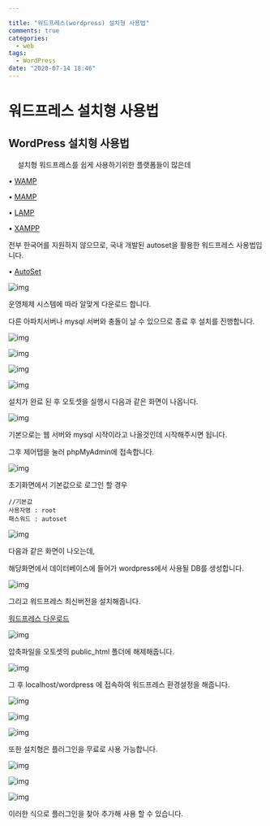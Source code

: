 ```yaml
---

title: "워드프레스(wordpress) 설치형 사용법"
comments: true
categories:
  - web
tags:
  - WordPress
date: "2020-07-14 18:46"
---
```


# 워드프레스 설치형 사용법

## WordPress 설치형 사용법
 
설치형 워드프레스를 쉽게 사용하기위한 플랫폼들이 많은데

• [WAMP](http://www.wampserver.com/en/)

• [MAMP](http://www.mamp.info/en/index.html)

• [LAMP](http://bitnami.org/stack/lampstack)

• [XAMPP](http://www.apachefriends.org/en/xampp.html)

전부 한국어를 지원하지 않으므로, 국내 개발된 autoset을 활용한 워드프레스 사용법입니다.

• [AutoSet](http://autoset.net/xe/download_autoset_10_7_2)

![img](\assets\images\wordpress\b1.png)

 
운영체제 시스템에 따라 알맞게 다운로드 합니다.

다른 아파치서버나 mysql 서버와 충돌이 날 수 있으므로 종료 후 설치를 진행합니다. 

![img](\assets\images\wordpress\b2.png)

![img](\assets\images\wordpress\b3.png)

![img](\assets\images\wordpress\b4.png)

![img](\assets\images\wordpress\b5.png)

설치가 완료 된 후 오토셋을 실행시 다음과 같은 화면이 나옵니다. 

![img](\assets\images\wordpress\b6.png)

기본으로는 웹 서버와 mysql 시작이라고 나올것인데 시작해주시면 됩니다.

그후 제어탭을 눌러 phpMyAdmin에 접속합니다. 

![img](\assets\images\wordpress\b7.png)

초기화면에서 기본값으로 로그인 할 경우

```
//기본값
사용자명 : root
패스워드 : autoset 
```

![img](\assets\images\wordpress\b8.png)

다음과 같은 화면이 나오는데,  

해당화면에서 데이터베이스에 들어가 wordpress에서 사용될 DB를 생성합니다.

![img](\assets\images\wordpress\b9.png)

그리고 워드프레스 최신버전을 설치해줍니다.

[워드프레스 다운로드](https://ko.wordpress.org/download/)

![img](\assets\images\wordpress\b10.png)
 
압축파일을 오토셋의 public_html 폴더에 해제해줍니다.

![img](\assets\images\wordpress\b11.png)

그 후 localhost/wordpress 에 접속하여 워드프레스 환경설정을 해줍니다.

![img](\assets\images\wordpress\b12.png)

![img](\assets\images\wordpress\b13.png)

![img](\assets\images\wordpress\b14.png)
 
또한 설치형은 플러그인을 무료로 사용 가능합니다.

![img](\assets\images\wordpress\b15.png)

![img](\assets\images\wordpress\b16.png)

![img](\assets\images\wordpress\b17.png)

이러한 식으로 플러그인을 찾아 추가해 사용 할 수 있습니다.
